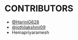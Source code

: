 # CONTRIBUTORS
- [@HariniG628](https://github.com/HariniG628)
- [@jothilakshmi09](https://github.com/jothilakshmi09)
- Hemapriyaramesh

